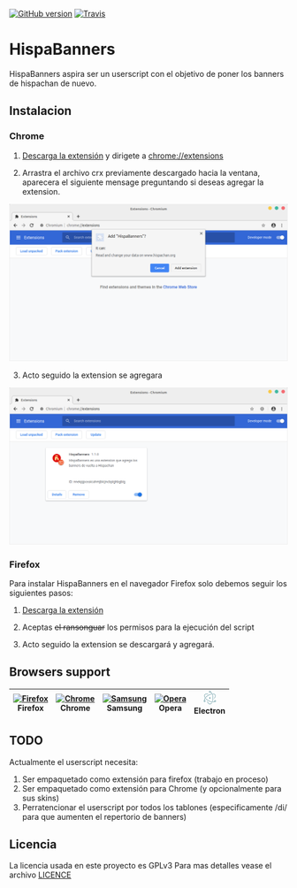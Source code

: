 [![GitHub version](https://badge.fury.io/gh/Naereen%2FStrapDown.js.svg)](https://github.com/Naereen/StrapDown.js)
[![Travis](https://img.shields.io/travis/godban/browsers-support-badges.svg)](https://github.com/godban/browsers-support-badges)

# HispaBanners
HispaBanners aspira ser un userscript con el objetivo de poner los banners de hispachan de nuevo.

## Instalacion

### Chrome

1. [Descarga la extensión](https://github.com/1-byte-man/HispaBanners/releases/download/1.1.1/HispaBanners.crx) y dirigete a [chrome://extensions](chrome://extensions/)

2. Arrastra el archivo crx previamente descargado hacia la ventana, aparecera el siguiente mensage preguntando si deseas agregar la extension.

![modal confirm](static/img/01.png)

3. Acto seguido la extension se agregara

![ext enabled](static/img/02.png)

### Firefox

Para instalar HispaBanners en el navegador Firefox solo debemos seguir los siguientes pasos:

1. [Descarga la extensión](https://addons.mozilla.org/es/firefox/addon/hispabanners/)

2. Aceptas ~~el ransonguar~~ los permisos para la ejecución del script

3. Acto seguido la extension se descargará y agregará.

## Browsers support

| [<img src="https://raw.githubusercontent.com/alrra/browser-logos/master/src/firefox/firefox_48x48.png" alt="Firefox" width="24px" height="24px" />](http://godban.github.io/browsers-support-badges/)<br>Firefox | [<img src="https://raw.githubusercontent.com/alrra/browser-logos/master/src/chrome/chrome_48x48.png" alt="Chrome" width="24px" height="24px" />](http://godban.github.io/browsers-support-badges/)<br>Chrome | [<img src="https://raw.githubusercontent.com/alrra/browser-logos/master/src/samsung-internet/samsung-internet_48x48.png" alt="Samsung" width="24px" height="24px" />](http://godban.github.io/browsers-support-badges/)<br>Samsung | [<img src="https://raw.githubusercontent.com/alrra/browser-logos/master/src/opera/opera_48x48.png" alt="Opera" width="24px" height="24px" />](http://godban.github.io/browsers-support-badges/)<br>Opera | [<img src="https://raw.githubusercontent.com/alrra/browser-logos/master/src/electron/electron_48x48.png" alt="Electron" width="24px" height="24px" />](http://godban.github.io/browsers-support-badges/)<br>Electron |
| --------- | --------- | --------- | --------- | --------- |

## TODO
Actualmente el userscript necesita:
1. Ser empaquetado como extensión para firefox (trabajo en proceso)
2. Ser empaquetado como extensión para Chrome (y opcionalmente para sus skins)
3. Perratencionar el userscript por todos los tablones (especificamente /di/ para que aumenten el repertorio de banners)

## Licencia

La licencia usada en este proyecto es GPLv3 Para mas detalles vease el archivo [LICENCE](LICENsE)

